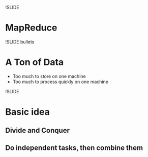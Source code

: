 !SLIDE

# MapReduce

!SLIDE bullets

# A Ton of Data

* Too much to store on one machine
* Too much to process quickly on one machine 

!SLIDE

# Basic idea

## Divide and Conquer

## Do independent tasks, then combine them